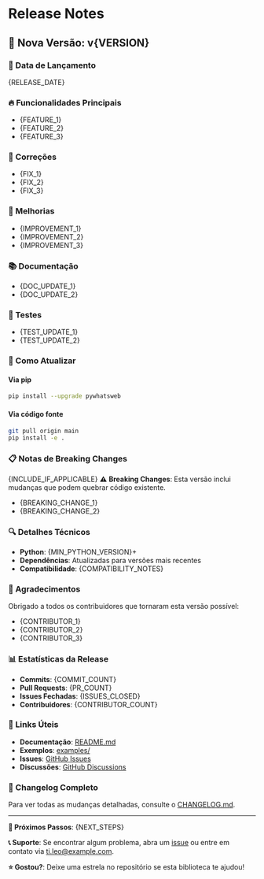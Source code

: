# Release Notes

## 🎉 Nova Versão: v{VERSION}

### 📅 Data de Lançamento
{RELEASE_DATE}

### 🔥 Funcionalidades Principais
- {FEATURE_1}
- {FEATURE_2}
- {FEATURE_3}

### 🐛 Correções
- {FIX_1}
- {FIX_2}
- {FIX_3}

### 🔧 Melhorias
- {IMPROVEMENT_1}
- {IMPROVEMENT_2}
- {IMPROVEMENT_3}

### 📚 Documentação
- {DOC_UPDATE_1}
- {DOC_UPDATE_2}

### 🧪 Testes
- {TEST_UPDATE_1}
- {TEST_UPDATE_2}

### 🚀 Como Atualizar

#### Via pip
```bash
pip install --upgrade pywhatsweb
```

#### Via código fonte
```bash
git pull origin main
pip install -e .
```

### 📋 Notas de Breaking Changes
{INCLUDE_IF_APPLICABLE}
⚠️ **Breaking Changes**: Esta versão inclui mudanças que podem quebrar código existente.

- {BREAKING_CHANGE_1}
- {BREAKING_CHANGE_2}

### 🔍 Detalhes Técnicos
- **Python**: {MIN_PYTHON_VERSION}+
- **Dependências**: Atualizadas para versões mais recentes
- **Compatibilidade**: {COMPATIBILITY_NOTES}

### 🙏 Agradecimentos
Obrigado a todos os contribuidores que tornaram esta versão possível:

- {CONTRIBUTOR_1}
- {CONTRIBUTOR_2}
- {CONTRIBUTOR_3}

### 📊 Estatísticas da Release
- **Commits**: {COMMIT_COUNT}
- **Pull Requests**: {PR_COUNT}
- **Issues Fechadas**: {ISSUES_CLOSED}
- **Contribuidores**: {CONTRIBUTOR_COUNT}

### 🔗 Links Úteis
- **Documentação**: [README.md](README.md)
- **Exemplos**: [examples/](examples/)
- **Issues**: [GitHub Issues](https://github.com/llongaray/pywhatsweb/issues)
- **Discussões**: [GitHub Discussions](https://github.com/llongaray/pywhatsweb/discussions)

### 📝 Changelog Completo
Para ver todas as mudanças detalhadas, consulte o [CHANGELOG.md](CHANGELOG.md).

---

**🎯 Próximos Passos**: {NEXT_STEPS}

**📞 Suporte**: Se encontrar algum problema, abra um [issue](https://github.com/llongaray/pywhatsweb/issues) ou entre em contato via [ti.leo@example.com](mailto:ti.leo@example.com).

**⭐ Gostou?**: Deixe uma estrela no repositório se esta biblioteca te ajudou!
